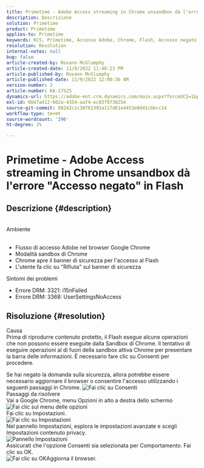 ```yaml
---
title: Primetime - Adobe Access streaming in Chrome unsandbox dà l'errore "Accesso negato" in Flash
description: Descrizione
solution: Primetime
product: Primetime
applies-to: Primetime
keywords: KCS, Primetime, Accesso Adobe, Chrome, Flash, Accesso negato
resolution: Resolution
internal-notes: null
bug: false
article-created-by: Roxann McGlumphy
article-created-date: 11/8/2022 11:46:23 PM
article-published-by: Roxann McGlumphy
article-published-date: 11/9/2022 12:00:36 AM
version-number: 2
article-number: KA-17525
dynamics-url: https://adobe-ent.crm.dynamics.com/main.aspx?forceUCI=1&pagetype=entityrecord&etn=knowledgearticle&id=a11bbe88-bf5f-ed11-9561-6045bd006c82
exl-id: 0847a412-602a-4354-aaf4-ec83f9738254
source-git-commit: 88242c1c38701391a117d61e4453e0d41cbbcc14
workflow-type: tm+mt
source-wordcount: '296'
ht-degree: 2%

---
```


# Primetime - Adobe Access streaming in Chrome unsandbox dà l&#39;errore &quot;Accesso negato&quot; in Flash

## Descrizione {#description}

<br>Ambiente<br><br>
- Flusso di accesso Adobe nel browser Google Chrome
- Modalità sandbox di Chrome
- Chrome apre il banner di sicurezza per l&#39;accesso al Flash
- L&#39;utente fa clic su &quot;Rifiuta&quot; sul banner di sicurezza



Sintomi dei problemi
- Errore DRM: 3321: i15nFailed
- Errore DRM: 3368: UserSettingsNoAccess



## Risoluzione {#resolution}

Causa<br>
Prima di riprodurre contenuto protetto, il Flash esegue alcune operazioni che non possono essere eseguite dalla Sandbox di Chrome. Il tentativo di eseguire operazioni al di fuori della sandbox attiva Chrome per presentare la barra delle informazioni. È necessario fare clic su Consenti per procedere.

Se hai negato la domanda sulla sicurezza, allora potrebbe essere necessario aggiornare il browser o consentire l&#39;accesso utilizzando i seguenti passaggi in Chrome.
![Fai clic su Consenti](https://helpx.adobe.com/content/dam/help/en/adobe-access/kb/error-3321/jcr%3acontent/main-pars/image/chrome_infobar.png "Fai clic su Consenti")<br>Passaggi da risolvere<br>
Vai a Google Chrome, menu Opzioni in alto a destra dello schermo
![Fai clic sul menu delle opzioni](https://helpx.adobe.com/content/dam/help/en/adobe-access/kb/error-3321/jcr%3acontent/main-pars/procedure/proc_par/step_0/step_par/image/setting_menu.png "Fai clic sul menu delle opzioni")<br>Fai clic su Impostazioni.<br>![Fai clic su Impostazioni](https://helpx.adobe.com/content/dam/help/en/adobe-access/kb/error-3321/jcr%3acontent/main-pars/procedure/proc_par/step_1/step_par/image/3.jpg "Fai clic su Impostazioni")<br>Nel pannello Impostazioni, esplora le impostazioni avanzate e scegli Impostazioni contenuto privacy.<br>![Pannello Impostazioni](https://helpx.adobe.com/content/dam/help/en/adobe-access/kb/error-3321/jcr%3acontent/main-pars/procedure/proc_par/step_2/step_par/image/5.jpg "Pannello Impostazioni")<br>Assicurati che l&#39;opzione Consenti sia selezionata per Comportamento. Fai clic su OK.<br>![Fai clic su OK](https://helpx.adobe.com/content/dam/help/en/adobe-access/kb/error-3321/jcr%3acontent/main-pars/procedure/proc_par/step_3/step_par/image/unsandbox_settings.png "Fai clic su OK")Aggiorna il browser.

<br> <br>
